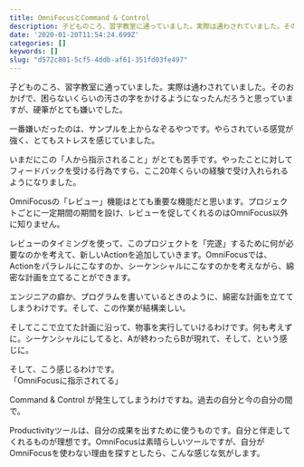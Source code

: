 ```yaml
---
title: OmniFocusとCommand & Control
description: 子どものころ、習字教室に通っていました。実際は通わされていました。そのおかげで、困らないくらいの汚さの字をかけるようになったんだろうと思っていますが、硬筆がとても嫌いでした。
date: '2020-01-20T11:54:24.699Z'
categories: []
keywords: []
slug: "d572c801-5cf5-4ddb-af61-351fd03fe497"
---
```

子どものころ、習字教室に通っていました。実際は通わされていました。そのおかげで、困らないくらいの汚さの字をかけるようになったんだろうと思っていますが、硬筆がとても嫌いでした。

一番嫌いだったのは、サンプルを上からなぞるやつです。やらされている感覚が強く、とてもストレスを感じていました。

いまだにこの「人から指示されること」がとても苦手です。やったことに対してフィードバックを受ける行為ですら、ここ20年くらいの経験で受け入れられるようになりました。

OmniFocusの「レビュー」機能はとても重要な機能だと思います。プロジェクトごとに一定期間の期間を設け、レビューを促してくれるのはOmniFocus以外に知りません。

レビューのタイミングを使って、このプロジェクトを「完遂」するために何が必要なのかを考えて、新しいActionを追加していきます。OmniFocusでは、Actionをパラレルにこなすのか、シーケンシャルにこなすのかを考えながら、綿密な計画を立てることができます。

エンジニアの癖か、プログラムを書いているときのように、綿密な計画を立ててしまうわけです。そして、この作業が結構楽しい。

そしてここで立てた計画に沿って、物事を実行していけるわけです。何も考えずに。シーケンシャルにしてると、Aが終わったらBが現れて、そして、という感じに。

そして、こう感じるわけです。  
「OmniFocusに指示されてる」

Command & Control が発生してしまうわけですね。過去の自分と今の自分の間で。

Productivityツールは、自分の成果を出すために使うものです。自分と伴走してくれるものが理想です。OmniFocusは素晴らしいツールですが、自分がOmniFocusを使わない理由を探すとしたら、こんな感じな気がします。